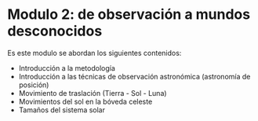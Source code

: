 # Modulo 2: de observación a mundos desconocidos

Es este modulo se abordan los siguientes contenidos:

* Introducción a la metodología
* Introducción a las técnicas de observación astronómica (astronomía de posición)
* Movimiento de traslación (Tierra - Sol - Luna)
* Movimientos del sol en la bóveda celeste
* Tamaños del sistema solar
